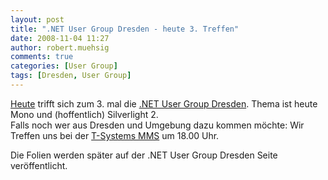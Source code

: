 ```yaml
---
layout: post
title: ".NET User Group Dresden - heute 3. Treffen"
date: 2008-11-04 11:27
author: robert.muehsig
comments: true
categories: [User Group]
tags: [Dresden, User Group]
---
```

<p><a href="http://dd-dotnet.de/?p=18" target="_blank">Heute</a> trifft sich zum 3. mal die <a href="http://dd-dotnet.de/" target="_blank">.NET User Group Dresden</a>. Thema ist heute Mono und (hoffentlich) Silverlight 2.<br>Falls noch wer aus Dresden und Umgebung dazu kommen möchte: Wir Treffen uns bei der <a href="http://t-systems-mms.de/" target="_blank">T-Systems MMS</a> um 18.00 Uhr.</p> <p>Die Folien werden später auf der .NET User Group Dresden Seite veröffentlicht.</p>
